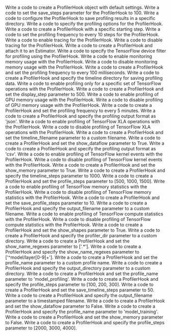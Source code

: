 Write a code to create a ProfilerHook object with default settings.
Write a code to set the save_steps parameter for the ProfilerHook to 100.
Write a code to configure the ProfilerHook to save profiling results in a specific directory.
Write a code to specify the profiling options for the ProfilerHook.
Write a code to create a ProfilerHook with a specific starting step.
Write a code to set the profiling frequency to every 10 steps for the ProfilerHook.
Write a code to enable tracing for the ProfilerHook.
Write a code to disable tracing for the ProfilerHook.
Write a code to create a ProfilerHook and attach it to an Estimator.
Write a code to specify the TensorFlow device filter for profiling using the ProfilerHook.
Write a code to enable monitoring memory usage with the ProfilerHook.
Write a code to disable monitoring memory usage with the ProfilerHook.
Write a code to create a ProfilerHook and set the profiling frequency to every 100 milliseconds.
Write a code to create a ProfilerHook and specify the timeline directory for saving profiling data.
Write a code to enable profiling only for a specific set of TensorFlow operations with the ProfilerHook.
Write a code to create a ProfilerHook and set the display_step parameter to 500.
Write a code to enable profiling of GPU memory usage with the ProfilerHook.
Write a code to disable profiling of GPU memory usage with the ProfilerHook.
Write a code to create a ProfilerHook and set the profiling frequency to every 5 minutes.
Write a code to create a ProfilerHook and specify the profiling output format as 'json'.
Write a code to enable profiling of TensorFlow XLA operations with the ProfilerHook.
Write a code to disable profiling of TensorFlow XLA operations with the ProfilerHook.
Write a code to create a ProfilerHook and set the timeline_filename parameter to a custom filename.
Write a code to create a ProfilerHook and set the show_dataflow parameter to True.
Write a code to create a ProfilerHook and specify the profiling output format as 'csv'.
Write a code to enable profiling of TensorFlow kernel events with the ProfilerHook.
Write a code to disable profiling of TensorFlow kernel events with the ProfilerHook.
Write a code to create a ProfilerHook and set the show_memory parameter to True.
Write a code to create a ProfilerHook and specify the timeline_steps parameter to 1000.
Write a code to create a ProfilerHook and set the profile_steps parameter to [500, 1000, 1500].
Write a code to enable profiling of TensorFlow memory statistics with the ProfilerHook.
Write a code to disable profiling of TensorFlow memory statistics with the ProfilerHook.
Write a code to create a ProfilerHook and set the save_profile_steps parameter to 10.
Write a code to create a ProfilerHook and specify the output_filename parameter to a custom filename.
Write a code to enable profiling of TensorFlow compute statistics with the ProfilerHook.
Write a code to disable profiling of TensorFlow compute statistics with the ProfilerHook.
Write a code to create a ProfilerHook and set the show_shapes parameter to True.
Write a code to create a ProfilerHook and specify the profiler_dir parameter to a custom directory.
Write a code to create a ProfilerHook and set the show_name_regexes parameter to ['.*'].
Write a code to create a ProfilerHook and specify the show_name_regexes parameter to ['^model/layer[0-9]+'].
Write a code to create a ProfilerHook and set the profile_name parameter to a custom profile name.
Write a code to create a ProfilerHook and specify the output_directory parameter to a custom directory.
Write a code to create a ProfilerHook and set the profile_name parameter to 'model_profiling'.
Write a code to create a ProfilerHook and specify the profile_steps parameter to [100, 200, 300].
Write a code to create a ProfilerHook and set the save_timeline_steps parameter to 50.
Write a code to create a ProfilerHook and specify the output_filename parameter to a timestamped filename.
Write a code to create a ProfilerHook and set the show_dataflow parameter to False.
Write a code to create a ProfilerHook and specify the profile_name parameter to 'model_training'.
Write a code to create a ProfilerHook and set the show_memory parameter to False.
Write a code to create a ProfilerHook and specify the profile_steps parameter to [2000, 3000, 4000].